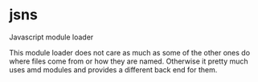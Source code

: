 # jsns
Javascript module loader

This module loader does not care as much as some of the other ones do where 
files come from or how they are named. Otherwise it pretty much uses amd 
modules and provides a different back end for them.
